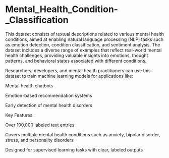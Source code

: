 # Mental_Health_Condition-_Classification

This dataset consists of textual descriptions related to various mental health conditions, aimed at enabling natural language processing (NLP) tasks such as emotion detection, condition classification, and sentiment analysis. The dataset includes a diverse range of examples that reflect real-world mental health challenges, providing valuable insights into emotions, thought patterns, and behavioral states associated with different conditions.

Researchers, developers, and mental health practitioners can use this dataset to train machine learning models for applications like:

  Mental health chatbots
  
  Emotion-based recommendation systems
  
  Early detection of mental health disorders

Key Features:

  Over 100,000 labeled text entries
  
  Covers multiple mental health conditions such as anxiety, bipolar disorder, stress, and personality disorders
  
  Designed for supervised learning tasks with clear, labeled outputs

